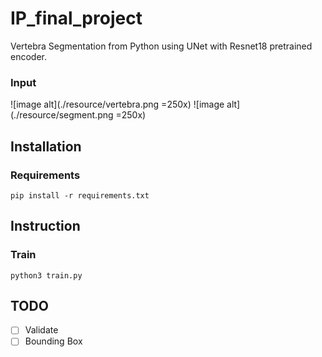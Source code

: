 # IP_final_project
Vertebra Segmentation from Python using UNet with Resnet18 pretrained encoder.

### Input
![image alt](./resource/vertebra.png =250x)
![image alt](./resource/segment.png =250x)


## Installation
### Requirements
```
pip install -r requirements.txt
```
## Instruction

### Train 
```
python3 train.py
```

## TODO
- [ ] Validate
- [ ] Bounding Box 
